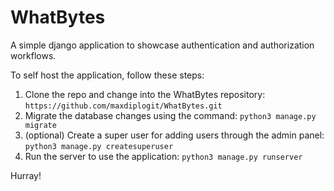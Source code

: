 # WhatBytes

A simple django application to showcase authentication and authorization workflows.

To self host the application, follow these steps:

1. Clone the repo and change into the WhatBytes repository: `https://github.com/maxdiplogit/WhatBytes.git`
2. Migrate the database changes using the command: `python3 manage.py migrate`
3. (optional) Create a super user for adding users through the admin panel: `python3 manage.py createsuperuser`
4. Run the server to use the application: `python3 manage.py runserver`

Hurray!
